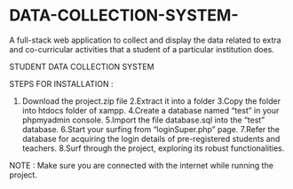 # DATA-COLLECTION-SYSTEM-
A full-stack web application to collect and display the data related to extra and co-curricular activities that a student of a particular institution does.

STUDENT DATA COLLECTION SYSTEM


STEPS FOR INSTALLATION :


1. Download the project.zip file
2.Extract it into a folder
3.Copy the folder into htdocs folder of xampp.
4.Create a database named “test” in your phpmyadmin console.
5.Import the file database.sql into the “test” database.
6.Start your surfing from “loginSuper.php” page.
7.Refer the database for acquiring the login details of pre-registered students and teachers.
8.Surf through the project, exploring its robust functionalities.


NOTE : Make sure you are connected with the internet while running the project.
